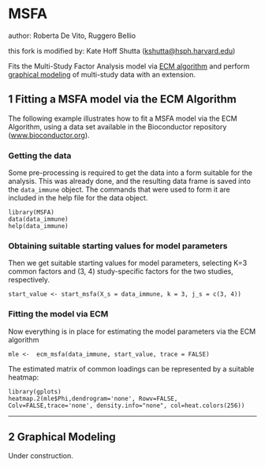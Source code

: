 # MSFA

author: Roberta De Vito, Ruggero Bellio

this fork is modified by: Kate Hoff Shutta (kshutta@hsph.harvard.edu)

Fits the Multi-Study Factor Analysis model  via  [ECM algorithm](#1-fitting-a-msfa-model-via-the-ecm-algorithm) and perform [graphical modeling](#2-graphical-modeling) of multi-study data with an extension.

## 1 Fitting a MSFA model via the ECM Algorithm

The following example illustrates how to fit a MSFA model via the ECM Algorithm, 
using a data set available in the Bioconductor repository (www.bioconductor.org). 

### Getting the data
Some pre-processing is required to get the data into a form suitable for the
analysis. This was already done, and the resulting data frame is saved into the
`data_immune` object. The commands that were used to form it are included
in the help file for the data object.

```{r help2, echo = TRUE, results = TRUE, tidy = TRUE}
library(MSFA)
data(data_immune)
help(data_immune)
```

### Obtaining suitable starting values for model parameters
Then we get suitable starting values for model parameters, selecting K=3 common
factors and (3, 4) study-specific factors for the two studies, respectively.

```{r, starting values, messages = FALSE}
start_value <- start_msfa(X_s = data_immune, k = 3, j_s = c(3, 4))
```

### Fitting the model via ECM
Now everything is in place for estimating the model parameters via the ECM algorithm

```{r get estimate, results = FALSE}
mle <-  ecm_msfa(data_immune, start_value, trace = FALSE)
```

The estimated matrix of common loadings can be represented by a suitable heatmap:

```{r heatmap, fig.show = 'hold', fig.width = 7.5, fig.height = 6.5, message = FALSE}
library(gplots)
heatmap.2(mle$Phi,dendrogram='none', Rowv=FALSE, Colv=FALSE,trace='none', density.info="none", col=heat.colors(256))
```

---
 ## 2 Graphical Modeling

Under construction.

